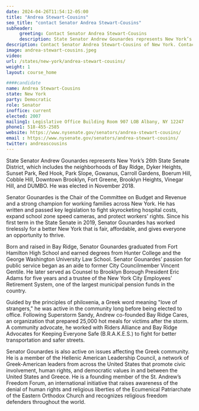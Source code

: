 ```yaml
---
date: 2024-04-26T11:54:12-05:00
title: "Andrea Stewart-Cousins"
seo_title: "contact Senator Andrea Stewart-Cousins"
subheader:
     greeting: Contact Senator Andrea Stewart-Cousins
     description: State Senator Andrew Gounardes represents New York’s 26th State Senate District, which includes the neighborhoods of Bay Ridge, Dyker Heights, Sunset Park, Red Hook, Park Slope, Gowanus, Carroll Gardens, Boerum Hill, Cobble Hill, Downtown Brooklyn, Fort Greene, Brooklyn Heights, Vinegar Hill, and DUMBO. He was elected in November 2018.
description: Contact Senator Andrea Stewart-Cousins of New York. Contact information for Andrea Stewart-Cousins includes email address, phone number, and mailing address.
image: andrea-stewart-cousins.jpeg
video:
url: /states/new-york/andrea-stewart-cousins/
weight: 1
layout: course_home

####candidate
name: Andrea Stewart-Cousins
state: New York
party: Democratic
role: Senator
inoffice: current
elected: 2007
mailing1: Legislative Office Building Room 907 LOB Albany, NY 12247
phone1: 518-455-2585
website: https://www.nysenate.gov/senators/andrea-stewart-cousins/
email : https://www.nysenate.gov/senators/andrea-stewart-cousins/
twitter: andreascousins
---
```


State Senator Andrew Gounardes represents New York’s 26th State Senate District, which includes the neighborhoods of Bay Ridge, Dyker Heights, Sunset Park, Red Hook, Park Slope, Gowanus, Carroll Gardens, Boerum Hill, Cobble Hill, Downtown Brooklyn, Fort Greene, Brooklyn Heights, Vinegar Hill, and DUMBO. He was elected in November 2018.

Senator Gounardes is the Chair of the Committee on Budget and Revenue and a strong champion for working families across New York. He has written and passed key legislation to fight skyrocketing hospital costs, expand school zone speed cameras, and protect workers' rights. Since his first term in the State Senate in 2019, Senator Gounardes has worked tirelessly for a better New York that is fair, affordable, and gives everyone an opportunity to thrive.

Born and raised in Bay Ridge, Senator Gounardes graduated from Fort Hamilton High School and earned degrees from Hunter College and the George Washington University Law School. Senator Gounardes’ passion for public service began as an aide to former City Councilmember Vincent Gentile. He later served as Counsel to Brooklyn Borough President Eric Adams for five years and a trustee of the New York City Employees’ Retirement System, one of the largest municipal pension funds in the country.

Guided by the principles of philoxenia, a Greek word meaning "love of strangers," he was active in the community long before being elected to office. Following Superstorm Sandy, Andrew co-founded Bay Ridge Cares, an organization that prepared 25,000 hot meals for victims after the storm. A community advocate, he worked with Riders Alliance and Bay Ridge Advocates for Keeping Everyone Safe (B.R.A.K.E.S.) to fight for better transportation and safer streets.

Senator Gounardes is also active on issues affecting the Greek community. He is a member of the Hellenic American Leadership Council, a network of Greek-American leaders from across the United States that promote civic involvement, human rights, and democratic values in and between the United States and Greece. He is a founding member of the St. Andrew’s Freedom Forum, an international initiative that raises awareness of the denial of human rights and religious liberties of the Ecumenical Patriarchate of the Eastern Orthodox Church and recognizes religious freedom defenders throughout the world.
